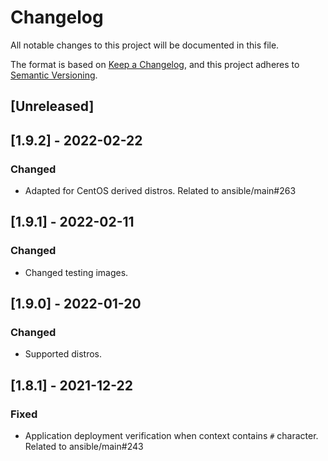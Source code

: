# Changelog
All notable changes to this project will be documented in this file.

The format is based on [Keep a Changelog](https://keepachangelog.com/en/1.0.0/),
and this project adheres to [Semantic Versioning](https://semver.org/spec/v2.0.0.html).

## [Unreleased]

## [1.9.2] - 2022-02-22
### Changed
- Adapted for CentOS derived distros. Related to ansible/main#263

## [1.9.1] - 2022-02-11
### Changed
- Changed testing images.

## [1.9.0] - 2022-01-20
### Changed
- Supported distros.

## [1.8.1] - 2021-12-22
### Fixed
- Application deployment verification when context contains `#` character. Related to ansible/main#243
